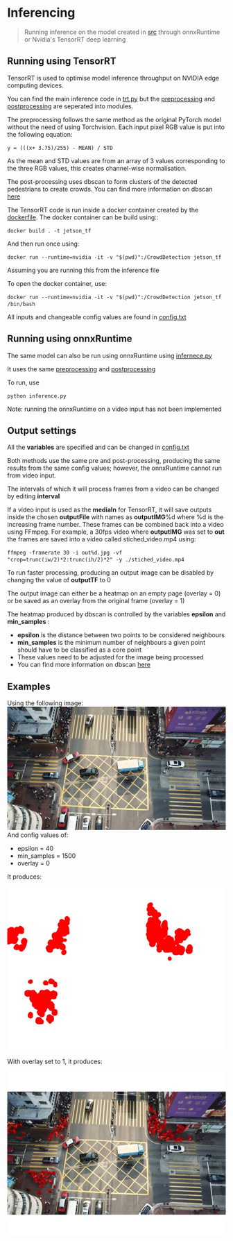 # Inferencing

> Running inference on the model created in [src](../src) through onnxRuntime or Nvidia's TensorRT deep learning 

## Running using TensorRT
TensorRT is used to optimise model inference throughput on NVIDIA edge computing devices.

You can find the main inference code in [trt.py](trt.py) but the [preprocessing](preprocessing.py) and [postprocessing](dbscan.py) are seperated into modules.

The preprocessing follows the same method as the original PyTorch model without the need of using Torchvision. Each input pixel RGB value is put into the following equation:

    y = (((x+ 3.75)/255) - MEAN) / STD

As the mean and STD values are from an array of 3 values corresponding to the three RGB values, this creates channel-wise normalisation.

The post-processing uses dbscan to form clusters of the detected pedestrians to create crowds. You can find more information on dbscan [here](https://scikit-learn.org/stable/modules/generated/sklearn.cluster.DBSCAN.html)

The TensorRT code is run inside a docker container created by the [dockerfile](dockerfile). The docker container can be build using::

    docker build . -t jetson_tf

And then run once using:

    docker run --runtime=nvidia -it -v "$(pwd)":/CrowdDetection jetson_tf

Assuming you are running this from the inference file

To open the docker container, use:

    docker run --runtime=nvidia -it -v "$(pwd)":/CrowdDetection jetson_tf /bin/bash

All inputs and changeable config values are found in [config.txt](config.txt)

## Running using onnxRuntime

The same model can also be run using onnxRuntime using [infernece.py](infernece.py)

It uses the same [preprocessing](preprocessing.py) and [postprocessing](dbscan.py)

To run, use

    python inference.py 

Note: running the onnxRuntime on a video input has not been implemented

## Output settings

All the **variables** are specified and can be changed in [config.txt](config.txt)

Both methods use the same pre and post-processing, producing the same results from the same config values; however, the onnxRuntime cannot run from video input.

The intervals of which it will process frames from a video can be changed by editing **interval**

If a video input is used as the **mediaIn** for TensorRT, it will save outputs inside the chosen **outputFile** with names as **outputIMG**%d where %d is the increasing frame number. These frames can be combined back into a video using FFmpeg.
For example, a 30fps video where **outputIMG** was set to **out** the frames are saved into a video called stiched_video.mp4 using:

    ffmpeg -framerate 30 -i out%d.jpg -vf "crop=trunc(iw/2)*2:trunc(ih/2)*2" -y ./stiched_video.mp4
    
To run faster processing, producing an output image can be disabled by changing the value of **outputTF** to 0

The output image can either be a heatmap on an empty page (overlay = 0) or be saved as an overlay from the original frame (overlay = 1)

The heatmap produced by dbscan is controlled by the variables **epsilon** and **min_samples** :
* **epsilon** is the distance between two points to be considered neighbours 
* **min_samples** is the minimum number of neighbours a given point should have to be classified as a core point 
* These values need to be adjusted for the image being processed
* You can find more information on dbscan [here](https://scikit-learn.org/stable/modules/generated/sklearn.cluster.DBSCAN.html)

## Examples

Using the following image: ![](example.jpg)
And config values of:
* epsilon = 40
* min_samples = 1500
* overlay = 0

It produces: 

![](inferenceOut.jpg)

With overlay set to 1, it produces:

![](overlayOut.jpg)
